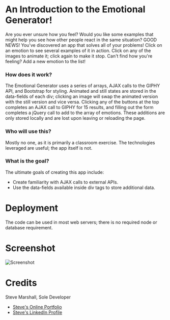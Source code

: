# An Introduction to the Emotional Generator!
Are you ever unsure how you feel? Would you like some examples that might help you see how other people react in the same situation? GOOD NEWS! You've discovered an app that solves all of your problems! Click on an emotion to see several examples of it in action. Click on any of the images to animate it; click again to make it stop. Can't find how you're feeling? Add a new emotion to the list!

### How does it work?
The Emotional Generator uses a series of arrays, AJAX calls to the GIPHY API, and Bootstrap for styling. Animated and still states are stored in the data-fields of each div; clicking an image will swap the animated version with the still version and vice versa. Clicking any of the buttons at the top completes an AJAX call to GIPHY for 15 results, and filling out the form completes a jQuery call to add to the array of emotions. These additions are only stored locally and are lost upon leaving or reloading the page.

### Who will use this?
Mostly no one, as it is primarily a classroom exercise. The technologies leveraged are useful; the app itself is not.

### What is the goal?
The ultimate goals of creating this app include:
* Create familiarity with AJAX calls to external APIs.
* Use the data-fields available inside div tags to store additional data.

# Deployment
The code can be used in most web servers; there is no required node or database requirement.

# Screenshot
![Screenshot](http://www.fullstacksteve.com/wp-content/uploads/2017/11/emotion-1.png)

# Credits
Steve Marshall, Sole Developer
* [Steve's Online Portfolio](http://fullstacksteve.com/)
* [Steve's LinkedIn Profile](https://www.linkedin.com/in/sonoa/)